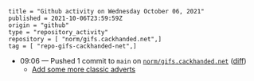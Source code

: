 ```
title = "Github activity on Wednesday October 06, 2021"
published = 2021-10-06T23:59:59Z
origin = "github"
type = "repository_activity"
repository = [ "norm/gifs.cackhanded.net",]
tag = [ "repo-gifs-cackhanded-net",]
```

* 09:06 — Pushed 1 commit to `main` on [`norm/gifs.cackhanded.net`](https://github.com/norm/gifs.cackhanded.net) ([diff](https://github.com/norm/gifs.cackhanded.net/compare/517b49cbe116ba5a1e1bf717719ca0f88e5b2c0b..9680b4586009eb71efd37c47168742996bc0ec8b))
  * [Add some more classic adverts](https://github.com/norm/gifs.cackhanded.net/commit/9680b4586009eb71efd37c47168742996bc0ec8b)
